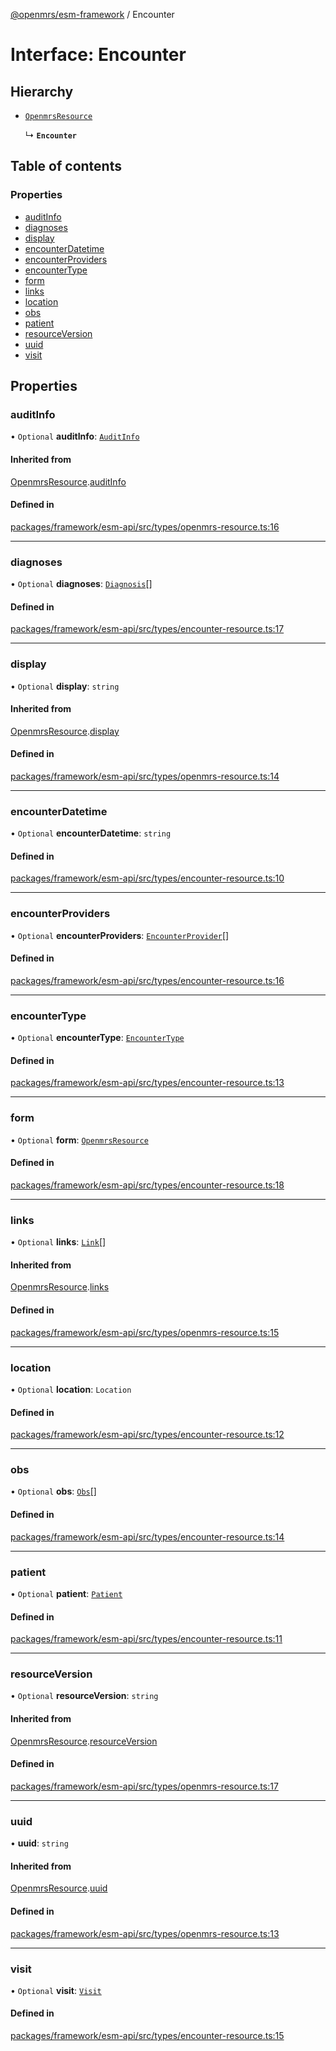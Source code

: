 [@openmrs/esm-framework](../API.md) / Encounter

# Interface: Encounter

## Hierarchy

- [`OpenmrsResource`](OpenmrsResource.md)

  ↳ **`Encounter`**

## Table of contents

### Properties

- [auditInfo](Encounter.md#auditinfo)
- [diagnoses](Encounter.md#diagnoses)
- [display](Encounter.md#display)
- [encounterDatetime](Encounter.md#encounterdatetime)
- [encounterProviders](Encounter.md#encounterproviders)
- [encounterType](Encounter.md#encountertype)
- [form](Encounter.md#form)
- [links](Encounter.md#links)
- [location](Encounter.md#location)
- [obs](Encounter.md#obs)
- [patient](Encounter.md#patient)
- [resourceVersion](Encounter.md#resourceversion)
- [uuid](Encounter.md#uuid)
- [visit](Encounter.md#visit)

## Properties

### auditInfo

• `Optional` **auditInfo**: [`AuditInfo`](AuditInfo.md)

#### Inherited from

[OpenmrsResource](OpenmrsResource.md).[auditInfo](OpenmrsResource.md#auditinfo)

#### Defined in

[packages/framework/esm-api/src/types/openmrs-resource.ts:16](https://github.com/Vishal772-pixel/openmrs-esm-core/blob/main/packages/framework/esm-api/src/types/openmrs-resource.ts#L16)

___

### diagnoses

• `Optional` **diagnoses**: [`Diagnosis`](Diagnosis.md)[]

#### Defined in

[packages/framework/esm-api/src/types/encounter-resource.ts:17](https://github.com/Vishal772-pixel/openmrs-esm-core/blob/main/packages/framework/esm-api/src/types/encounter-resource.ts#L17)

___

### display

• `Optional` **display**: `string`

#### Inherited from

[OpenmrsResource](OpenmrsResource.md).[display](OpenmrsResource.md#display)

#### Defined in

[packages/framework/esm-api/src/types/openmrs-resource.ts:14](https://github.com/Vishal772-pixel/openmrs-esm-core/blob/main/packages/framework/esm-api/src/types/openmrs-resource.ts#L14)

___

### encounterDatetime

• `Optional` **encounterDatetime**: `string`

#### Defined in

[packages/framework/esm-api/src/types/encounter-resource.ts:10](https://github.com/Vishal772-pixel/openmrs-esm-core/blob/main/packages/framework/esm-api/src/types/encounter-resource.ts#L10)

___

### encounterProviders

• `Optional` **encounterProviders**: [`EncounterProvider`](EncounterProvider.md)[]

#### Defined in

[packages/framework/esm-api/src/types/encounter-resource.ts:16](https://github.com/Vishal772-pixel/openmrs-esm-core/blob/main/packages/framework/esm-api/src/types/encounter-resource.ts#L16)

___

### encounterType

• `Optional` **encounterType**: [`EncounterType`](EncounterType.md)

#### Defined in

[packages/framework/esm-api/src/types/encounter-resource.ts:13](https://github.com/Vishal772-pixel/openmrs-esm-core/blob/main/packages/framework/esm-api/src/types/encounter-resource.ts#L13)

___

### form

• `Optional` **form**: [`OpenmrsResource`](OpenmrsResource.md)

#### Defined in

[packages/framework/esm-api/src/types/encounter-resource.ts:18](https://github.com/Vishal772-pixel/openmrs-esm-core/blob/main/packages/framework/esm-api/src/types/encounter-resource.ts#L18)

___

### links

• `Optional` **links**: [`Link`](Link.md)[]

#### Inherited from

[OpenmrsResource](OpenmrsResource.md).[links](OpenmrsResource.md#links)

#### Defined in

[packages/framework/esm-api/src/types/openmrs-resource.ts:15](https://github.com/Vishal772-pixel/openmrs-esm-core/blob/main/packages/framework/esm-api/src/types/openmrs-resource.ts#L15)

___

### location

• `Optional` **location**: `Location`

#### Defined in

[packages/framework/esm-api/src/types/encounter-resource.ts:12](https://github.com/Vishal772-pixel/openmrs-esm-core/blob/main/packages/framework/esm-api/src/types/encounter-resource.ts#L12)

___

### obs

• `Optional` **obs**: [`Obs`](Obs.md)[]

#### Defined in

[packages/framework/esm-api/src/types/encounter-resource.ts:14](https://github.com/Vishal772-pixel/openmrs-esm-core/blob/main/packages/framework/esm-api/src/types/encounter-resource.ts#L14)

___

### patient

• `Optional` **patient**: [`Patient`](Patient.md)

#### Defined in

[packages/framework/esm-api/src/types/encounter-resource.ts:11](https://github.com/Vishal772-pixel/openmrs-esm-core/blob/main/packages/framework/esm-api/src/types/encounter-resource.ts#L11)

___

### resourceVersion

• `Optional` **resourceVersion**: `string`

#### Inherited from

[OpenmrsResource](OpenmrsResource.md).[resourceVersion](OpenmrsResource.md#resourceversion)

#### Defined in

[packages/framework/esm-api/src/types/openmrs-resource.ts:17](https://github.com/Vishal772-pixel/openmrs-esm-core/blob/main/packages/framework/esm-api/src/types/openmrs-resource.ts#L17)

___

### uuid

• **uuid**: `string`

#### Inherited from

[OpenmrsResource](OpenmrsResource.md).[uuid](OpenmrsResource.md#uuid)

#### Defined in

[packages/framework/esm-api/src/types/openmrs-resource.ts:13](https://github.com/Vishal772-pixel/openmrs-esm-core/blob/main/packages/framework/esm-api/src/types/openmrs-resource.ts#L13)

___

### visit

• `Optional` **visit**: [`Visit`](Visit.md)

#### Defined in

[packages/framework/esm-api/src/types/encounter-resource.ts:15](https://github.com/Vishal772-pixel/openmrs-esm-core/blob/main/packages/framework/esm-api/src/types/encounter-resource.ts#L15)
